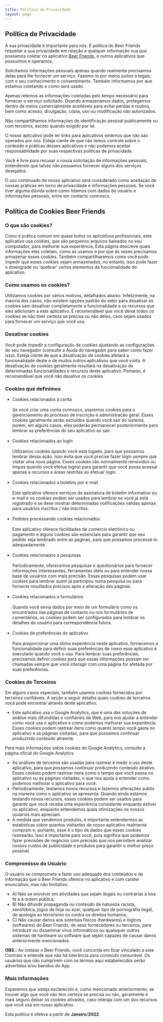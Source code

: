 ```yaml
---
title: Política de Privacidade 
layout: page
---
```


<h2>Política de Privacidade</h2>
<p>A sua privacidade é importante para nós. É política do Beer Friends respeitar a sua privacidade em relação a qualquer
    informação sua que possamos coletar no aplicativo <a href=https://wamarra.github.io />Beer Friends</a>, e outros aplicativos que
    possuímos e operamos.</p>
<p>Solicitamos informações pessoais apenas quando realmente precisamos delas para lhe fornecer um serviço. Fazemo-lo por
    meios justos e legais, com o seu conhecimento e consentimento. Também informamos por que estamos coletando e como
    será usado. </p>
<p>Apenas retemos as informações coletadas pelo tempo necessário para fornecer o serviço solicitado. Quando armazenamos
    dados, protegemos dentro de meios comercialmente aceitáveis ​​para evitar perdas e roubos, bem como acesso,
    divulgação, cópia, uso ou modificação não autorizados.</p>
<p>Não compartilhamos informações de identificação pessoal publicamente ou com terceiros, exceto quando exigido por lei.
</p>
<p>O nosso aplicativo pode ter links para aplicativos externos que não são operados por nós. Esteja ciente de que não temos controle
    sobre o conteúdo e práticas desses aplicativos e não podemos aceitar responsabilidade por suas respectivas políticas de privacidade. </p>
<p>Você é livre para recusar a nossa solicitação de informações pessoais, entendendo que talvez não possamos fornecer
    alguns dos serviços desejados.</p>
<p>O uso continuado de nosso aplicativo será considerado como aceitação de nossas práticas em torno de privacidade e
    informações pessoais. Se você tiver alguma dúvida sobre como lidamos com dados do usuário e informações pessoais,
    entre em contacto connosco.</p>
<h2>Política de Cookies Beer Friends</h2>
<h3>O que são cookies?</h3>
<p>Como é prática comum em quase todos os aplicativos profissionais, este aplicativo usa cookies, que são pequenos arquivos baixados
    no seu computador, para melhorar sua experiência. Esta página descreve quais informações eles coletam, como as
    usamos e por que às vezes precisamos armazenar esses cookies. Também compartilharemos como você pode impedir que
    esses cookies sejam armazenados, no entanto, isso pode fazer o downgrade ou 'quebrar' certos elementos da
    funcionalidade do aplicativo.</p>
<h3>Como usamos os cookies?</h3>
<p>Utilizamos cookies por vários motivos, detalhados abaixo. Infelizmente, na maioria dos casos, não existem opções
    padrão do setor para desativar os cookies sem desativar completamente a funcionalidade e os recursos que eles
    adicionam a este aplicativo. É recomendável que você deixe todos os cookies se não tiver certeza se precisa ou não deles,
    caso sejam usados ​​para fornecer um serviço que você usa.</p>
<h3>Desativar cookies</h3>
<p>Você pode impedir a configuração de cookies ajustando as configurações do seu navegador (consulte a Ajuda do
    navegador para saber como fazer isso). Esteja ciente de que a desativação de cookies afetará a funcionalidade deste
    e de muitos outros aplicativos que você visita. A desativação de cookies geralmente resultará na desativação de
    determinadas funcionalidades e recursos deste aplicativo. Portanto, é recomendável que você não desative os cookies.</p>
<h3>Cookies que definimos</h3>
<ul>
    <li> Cookies relacionados à conta<br><br> Se você criar uma conta connosco, usaremos cookies para o gerenciamento do
        processo de inscrição e administração geral. Esses cookies geralmente serão excluídos quando você sair do
        sistema, porém, em alguns casos, eles poderão permanecer posteriormente para lembrar as preferências do seu aplicativo
        ao sair.<br><br> </li>
    <li> Cookies relacionados ao login<br><br> Utilizamos cookies quando você está logado, para que possamos lembrar
        dessa ação. Isso evita que você precise fazer login sempre que visitar uma nova página. Esses cookies são
        normalmente removidos ou limpos quando você efetua logout para garantir que você possa acessar apenas a recursos
        e áreas restritas ao efetuar login.<br><br> </li>
    <li> Cookies relacionados a boletins por e-mail<br><br> Este aplicativo oferece serviços de assinatura de boletim
        informativo ou e-mail e os cookies podem ser usados ​​para lembrar se você já está registrado e se deve mostrar
        determinadas notificações válidas apenas para usuários inscritos / não inscritos.<br><br> </li>
    <li> Pedidos processando cookies relacionados<br><br> Este aplicativo oferece facilidades de comércio eletrônico ou
        pagamento e alguns cookies são essenciais para garantir que seu pedido seja lembrado entre as páginas, para que
        possamos processá-lo adequadamente.<br><br> </li>
    <li> Cookies relacionados a pesquisas<br><br> Periodicamente, oferecemos pesquisas e questionários para fornecer
        informações interessantes, ferramentas úteis ou para entender nossa base de usuários com mais precisão. Essas
        pesquisas podem usar cookies para lembrar quem já participou numa pesquisa ou para fornecer resultados precisos
        após a alteração das páginas.<br><br> </li>
    <li> Cookies relacionados a formulários<br><br> Quando você envia dados por meio de um formulário como os
        encontrados nas páginas de contacto ou nos formulários de comentários, os cookies podem ser configurados para
        lembrar os detalhes do usuário para correspondência futura.<br><br> </li>
    <li> Cookies de preferências do aplicativo<br><br> Para proporcionar uma ótima experiência neste aplicativo, fornecemos a
        funcionalidade para definir suas preferências de como esse aplicativo é executado quando você o usa. Para lembrar suas
        preferências, precisamos definir cookies para que essas informações possam ser chamadas sempre que você
        interagir com uma página for afetada por suas preferências.<br> </li>
</ul>
<h3>Cookies de Terceiros</h3>
<p>Em alguns casos especiais, também usamos cookies fornecidos por terceiros confiáveis. A seção a seguir detalha quais
    cookies de terceiros você pode encontrar através deste aplicativo.</p>
<ul>
    <li> Este aplicativo usa o Google Analytics, que é uma das soluções de análise mais difundidas e confiáveis ​​da Web, para
        nos ajudar a entender como você usa o aplicativo e como podemos melhorar sua experiência. Esses cookies podem rastrear
        itens como quanto tempo você gasta no aplicativo e as páginas visitadas, para que possamos continuar produzindo
        conteúdo atraente. </li>
</ul>
<p>Para mais informações sobre cookies do Google Analytics, consulte a página oficial do Google Analytics.</p>
<ul>
    <li> As análises de terceiros são usadas para rastrear e medir o uso deste aplicativo, para que possamos continuar
        produzindo conteúdo atrativo. Esses cookies podem rastrear itens como o tempo que você passa no aplicativo ou as
        páginas visitadas, o que nos ajuda a entender como podemos melhorar o aplicativo para você.</li>
    <li> Periodicamente, testamos novos recursos e fazemos alterações subtis na maneira como o aplicativo se apresenta. Quando
        ainda estamos testando novos recursos, esses cookies podem ser usados ​​para garantir que você receba uma
        experiência consistente enquanto estiver no aplicativo, enquanto entendemos quais otimizações os nossos usuários mais
        apreciam.</li>
    <li> À medida que vendemos produtos, é importante entendermos as estatísticas sobre quantos visitantes de nosso aplicativo
        realmente compram e, portanto, esse é o tipo de dados que esses cookies rastrearão. Isso é importante para você,
        pois significa que podemos fazer previsões de negócios com precisão que nos permitem analizar nossos custos de
        publicidade e produtos para garantir o melhor preço possível.</li>
</ul>
<h3>Compromisso do Usuário</h3>
<p>O usuário se compromete a fazer uso adequado dos conteúdos e da informação que o Beer Friends oferece no aplicativo e com
    caráter enunciativo, mas não limitativo:</p>
<ul>
    <li>A) Não se envolver em atividades que sejam ilegais ou contrárias à boa fé a à ordem pública;</li>
    <li>B) Não difundir propaganda ou conteúdo de natureza racista, xenofóbica, <a
            style='color: inherit !important; text-decoration:none !important;' href='https://jogoshoje.io'>jogos de
            hoje</a> ou azar, qualquer tipo de pornografia ilegal, de apologia ao terrorismo ou contra os direitos
        humanos;</li>
    <li>C) Não causar danos aos sistemas físicos (hardwares) e lógicos (softwares) do Beer Friends, de seus fornecedores
        ou terceiros, para introduzir ou disseminar vírus informáticos ou quaisquer outros sistemas de hardware ou
        software que sejam capazes de causar danos anteriormente mencionados.</li>
</ul>

<p><strong>OBS.:</strong> Ao instalar o Beer Friends, você concorda em ficar vinculado a este Contrato e entende que não há tolerância para conteúdo censurável. Os usuários que não cumprirem com os termos aqui estabelecidos serão advertidos e/ou banidos do App</p>

<h3>Mais informações</h3>
<p>Esperemos que esteja esclarecido e, como mencionado anteriormente, se houver algo que você não tem certeza se precisa
    ou não, geralmente é mais seguro deixar os cookies ativados, caso interaja com um dos recursos que você usa em nosso
    aplicativo.</p>
<p>Esta política é efetiva a partir de <strong>Janeiro</strong>/<strong>2022</strong>.</p>